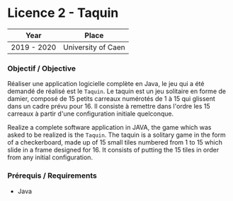 # Licence 2 - Taquin

| Year        | Place              |
| ----------- | ------------------ |
| 2019 - 2020 | University of Caen |

### Objectif / Objective

Réaliser une application logicielle complète en Java, le jeu qui a été demandé de réalisé est le `Taquin`. Le taquin est un jeu solitaire en forme de damier, composé de 15 petits carreaux numérotés de 1 à 15 qui glissent dans un cadre prévu pour 16. Il consiste à remettre dans l'ordre les 15 carreaux à partir d'une configuration initiale quelconque.

Realize a complete software application in JAVA, the game which was asked to be realized is the `Taquin`. The taquin is a solitary game in the form of a checkerboard, made up of 15 small tiles numbered from 1 to 15 which slide in a frame designed for 16. It consists of putting the 15 tiles in order from any initial configuration.

### Prérequis / Requirements

- Java
